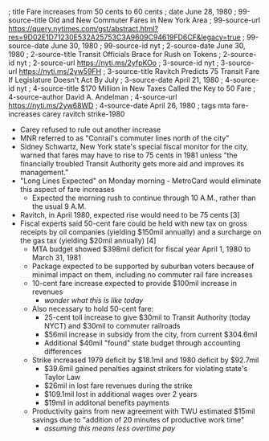 ; title Fare increases from 50 cents to 60 cents
; date June 28, 1980
; 99-source-title Old and New Commuter Fares in New York Area
; 99-source-url https://query.nytimes.com/gst/abstract.html?res=9D02E1D71230E532A25753C3A9609C94619FD6CF&legacy=true
; 99-source-date June 30, 1980
; 99-source-id nyt
; 2-source-date June 30, 1980
; 2-source-title Transit Officials Brace for Rush on Tokens
; 2-source-id nyt
; 2-source-url https://nyti.ms/2yfpKOo
; 3-source-id nyt
; 3-source-url https://nyti.ms/2yw59FH
; 3-source-title Ravitch Predicts 75 Transit Fare If Legislature Doesn't Act By July
; 3-source-date April 21, 1980
; 4-source-id nyt
; 4-source-title $170 Million in New Taxes Called the Key to 50 Fare
; 4-source-author David A. Andelman
; 4-source-url https://nyti.ms/2yw68WD
; 4-source-date April 26, 1980
; tags mta fare-increases carey ravitch strike-1980

- Carey refused to rule out another increase
- MNR referred to as "Conrail's commuter lines north of the city"
- Sidney Schwartz, New York state's special fiscal monitor for the city, warned that fares may have to rise to 75 cents in 1981 unless "the financially troubled Transit Authority gets more aid and improves its management."
- "Long Lines Expected" on Monday morning - MetroCard would eliminate this aspect of fare increases
  - Expected the morning rush to continue through 10 A.M., rather than the usual 9 A.M.
- Ravitch, in April 1980, expected rise would need to be 75 cents [3]
- Fiscal experts said 50-cent fare could be held with new tax on gross receipts by oil companies (yielding $150mil annually) and a surcharge on the gas tax (yielding $20mil annually) [4]
  - MTA budget showed $398mil deficit for fiscal year April 1, 1980 to March 31, 1981
  - Package expected to be supported by suburban voters because of minimal impact on them, including no commuter rail fare increases
  - 10-cent fare increase expected to provide $100mil increase in revenues
    - *wonder what this is like today*
  - Also necessary to hold 50-cent fare:
    - 25-cent toll increase to give $30mil to Transit Authority (today NYCT) and $30mil to commuter railroads
    - $56mil increase in subsidy from the city, from current $304.6mil
    - Additional $40mil "found" state budget through accounting differences
  - Strike increased 1979 deficit by $18.1mil and 1980 deficit by $92.7mil
    - $39.6mil gained penalties against strikers for violating state's Taylor Law
    - $26mil in lost fare revenues during the strike
    - $109.1mil lost in additional wages over 2 years
    - $19mil in additonal benefits payments
  - Productivity gains from new agreement with TWU estimated $15mil savings due to "addition of 20 minutes of productive work time"
    - *assuming this means less overtime pay*
